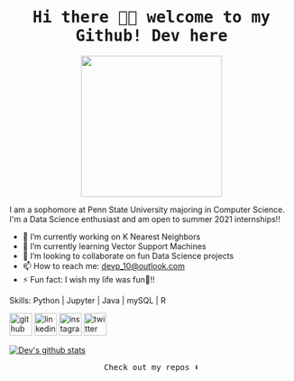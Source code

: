 <h1 align="center"><samp> Hi there 👋🏾  welcome to my Github! Dev here</samp></h1>

<p align="center">
  <img width="250" src="https://media.giphy.com/media/jIgXf4hgbHCeKiXpvt/giphy.gif">
</p>

I am a sophomore at Penn State University majoring in Computer Science. I'm a Data Science enthusiast and am open to summer 2021 internships!!

- 🔭 I’m currently working on K Nearest Neighbors 
- 🌱 I’m currently learning Vector Support Machines 
- 👯 I’m looking to collaborate on fun Data Science projects 
- 📫 How to reach me: devp_10@outlook.com 
- ⚡ Fun fact: I wish my life was fun🤪!! 

Skills: Python | Jupyter | Java | mySQL | R 

[<img src='https://cdn.jsdelivr.net/npm/simple-icons@3.0.1/icons/github.svg' alt='github' height='40'>](https://github.com/devp-10)  [<img src='https://cdn.jsdelivr.net/npm/simple-icons@3.0.1/icons/linkedin.svg' alt='linkedin' height='40'>](https://www.linkedin.com/in/devp10/)  [<img src='https://cdn.jsdelivr.net/npm/simple-icons@3.0.1/icons/instagram.svg' alt='instagram' height='40'>](https://www.instagram.com/devp_10/)  [<img src='https://cdn.jsdelivr.net/npm/simple-icons@3.0.1/icons/twitter.svg' alt='twitter' height='40'>](https://twitter.com/devp_10)  

[![Dev's github stats](https://github-readme-stats.vercel.app/api?username=devp-10)](https://github.com/devp-10/github-readme-stats)

<p align="center"><samp>
Check out my repos ⬇️  
